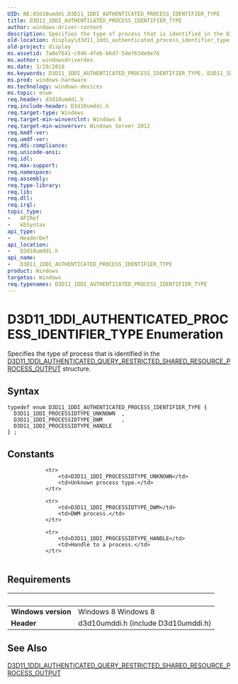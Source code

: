 ```yaml
---
UID: NE:d3d10umddi.D3D11_1DDI_AUTHENTICATED_PROCESS_IDENTIFIER_TYPE
title: D3D11_1DDI_AUTHENTICATED_PROCESS_IDENTIFIER_TYPE
author: windows-driver-content
description: Specifies the type of process that is identified in the D3D11_1DDI_AUTHENTICATED_QUERY_RESTRICTED_SHARED_RESOURCE_PROCESS_OUTPUT structure.
old-location: display\d3d11_1ddi_authenticated_process_identifier_type.htm
old-project: display
ms.assetid: 7a8e7641-c946-4feb-b6d7-54ef63de9e76
ms.author: windowsdriverdev
ms.date: 3/29/2018
ms.keywords: D3D11_1DDI_AUTHENTICATED_PROCESS_IDENTIFIER_TYPE, D3D11_1DDI_AUTHENTICATED_PROCESS_IDENTIFIER_TYPE enumeration [Display Devices], D3D11_1DDI_PROCESSIDTYPE_DWM, D3D11_1DDI_PROCESSIDTYPE_HANDLE, D3D11_1DDI_PROCESSIDTYPE_UNKNOWN, d3d10umddi/D3D11_1DDI_AUTHENTICATED_PROCESS_IDENTIFIER_TYPE, d3d10umddi/D3D11_1DDI_PROCESSIDTYPE_DWM, d3d10umddi/D3D11_1DDI_PROCESSIDTYPE_HANDLE, d3d10umddi/D3D11_1DDI_PROCESSIDTYPE_UNKNOWN, display.d3d11_1ddi_authenticated_process_identifier_type
ms.prod: windows-hardware
ms.technology: windows-devices
ms.topic: enum
req.header: d3d10umddi.h
req.include-header: D3d10umddi.h
req.target-type: Windows
req.target-min-winverclnt: Windows 8
req.target-min-winversvr: Windows Server 2012
req.kmdf-ver: 
req.umdf-ver: 
req.ddi-compliance: 
req.unicode-ansi: 
req.idl: 
req.max-support: 
req.namespace: 
req.assembly: 
req.type-library: 
req.lib: 
req.dll: 
req.irql: 
topic_type:
-	APIRef
-	kbSyntax
api_type:
-	HeaderDef
api_location:
-	D3d10umddi.h
api_name:
-	D3D11_1DDI_AUTHENTICATED_PROCESS_IDENTIFIER_TYPE
product: Windows
targetos: Windows
req.typenames: D3D11_1DDI_AUTHENTICATED_PROCESS_IDENTIFIER_TYPE
---
```


# D3D11_1DDI_AUTHENTICATED_PROCESS_IDENTIFIER_TYPE Enumeration
Specifies the type of process that is identified in the <a href="https://msdn.microsoft.com/library/windows/hardware/hh406429">D3D11_1DDI_AUTHENTICATED_QUERY_RESTRICTED_SHARED_RESOURCE_PROCESS_OUTPUT</a>  structure.

## Syntax
```
typedef enum D3D11_1DDI_AUTHENTICATED_PROCESS_IDENTIFIER_TYPE {
  D3D11_1DDI_PROCESSIDTYPE_UNKNOWN  ,
  D3D11_1DDI_PROCESSIDTYPE_DWM      ,
  D3D11_1DDI_PROCESSIDTYPE_HANDLE
} ;
```

## Constants

<table>
            
                <tr>
                    <td>D3D11_1DDI_PROCESSIDTYPE_UNKNOWN</td>
                    <td>Unknown process type.</td>
                </tr>
            
                <tr>
                    <td>D3D11_1DDI_PROCESSIDTYPE_DWM</td>
                    <td>DWM process.</td>
                </tr>
            
                <tr>
                    <td>D3D11_1DDI_PROCESSIDTYPE_HANDLE</td>
                    <td>Handle to a process.</td>
                </tr>
</table>


## Requirements
| &nbsp; | &nbsp; |
| ---- |:---- |
| **Windows version** | Windows 8 Windows 8 |
| **Header** | d3d10umddi.h (include D3d10umddi.h) |

## See Also

<a href="https://msdn.microsoft.com/library/windows/hardware/hh406429">D3D11_1DDI_AUTHENTICATED_QUERY_RESTRICTED_SHARED_RESOURCE_PROCESS_OUTPUT</a>
